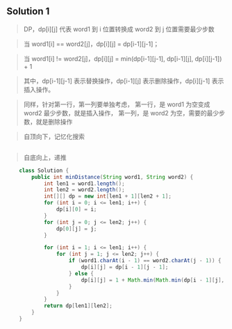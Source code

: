 ## Solution 1
> DP，dp[i][j] 代表 word1 到 i 位置转换成 word2 到 j 位置需要最少步数

> 当 word1[i] == word2[j]，dp[i][j] = dp[i-1][j-1]；

> 当 word1[i] != word2[j]，dp[i][j] = min(dp[i-1][j-1], dp[i-1][j], dp[i][j-1]) + 1

> 其中，dp[i-1][j-1] 表示替换操作，dp[i-1][j] 表示删除操作，dp[i][j-1] 表示插入操作。

> 同样，针对第一行，第一列要单独考虑， 第一行，是 word1 为空变成 word2 最少步数，就是插入操作， 第一列，是 word2 为空，需要的最少步数，就是删除操作

> 自顶向下，记忆化搜索
```java

```

> 自底向上，递推
```java
    class Solution {
        public int minDistance(String word1, String word2) {
            int len1 = word1.length();
            int len2 = word2.length();
            int[][] dp = new int[len1 + 1][len2 + 1];
            for (int i = 0; i <= len1; i++) {
                dp[i][0] = i;
            }
            for (int j = 0; j <= len2; j++) {
                dp[0][j] = j;
            }

            for (int i = 1; i <= len1; i++) {
                for (int j = 1; j <= len2; j++) {
                    if (word1.charAt(i - 1) == word2.charAt(j - 1)) {
                        dp[i][j] = dp[i - 1][j - 1];
                    } else {
                        dp[i][j] = 1 + Math.min(Math.min(dp[i - 1][j], dp[i][j - 1]), dp[i - 1][j - 1]);
                    }
                }
            }
            return dp[len1][len2];
        }
    }
```